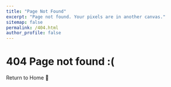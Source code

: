 ```yaml
---
title: "Page Not Found"
excerpt: "Page not found. Your pixels are in another canvas."
sitemap: false
permalink: /404.html
author_profile: false
---
```


# 404 Page not found :(

Return to Home 🏡 
